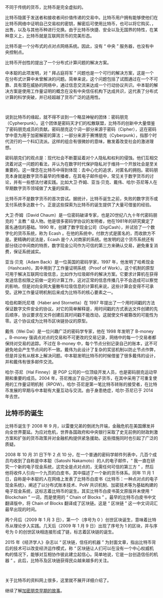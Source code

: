 不同于传统的货币，比特币是完全虚拟的。

比特币隐匿于发送者和接收者间价值传递的交易中。比特币用户拥有能够使他们在比特币网络中证明自己交易权的密钥，解密后可使用比特币，也可以将它购买、，出售，以及与其他币种进行兑换。由于比特币快捷、安全以及无国界的特性，在某种意义上，比特币就是互联网货币的完美形态。

比特币是一个分布式的点对点网络系统。因此，没有 “ 中央 ” 服务器，也没有中央控制点。



比特币开创性的提出了一个分布式计算问题的解决方案。

中本聪的此项发明，对 “ 拜占庭将军 ” 问题也是一个可行的解决方案，这是一个在分布式计算中未曾解决的问题。简单来说，这个问题包括了试图通过在一个不可靠、具有潜在威胁的网络中，通过信息交流来达成一个行动协议共识。中本聪的解决方案是使用工作量证明的概念在没有中央信任机构下达成共识，这代表了分布式计算的科学突破，并已经超越了货币广泛的适用性。

<br>

说到比特币的缘起，就不得不谈到一个略显神秘的团体：密码朋克（Cypherpunk）。这个团体是密码天才们的松散联盟，比特币的创新中大量借鉴了密码朋克成员的贡献。密码朋克这个词一部分来源于密码（Cipher），这在密码学中意为用于加密解密的算法；一部分来源于赛博朋克（Cyberpunk），指那个时代流行的一个科幻流派。这样的组合有很微妙的意味，散发着改变社会的激进理想。

密码朋克们的观点是：现代社会不断蔓延着对个人隐私和权利的侵蚀。他们互相交流着对这一问题的看法，并认为在数字时代保护隐私对于维持一个开放社会是至关重要的。这一理念在比特币中得到体现：去中心化的追求，对匿名的拥抱。密码朋克本身就是数字货币最早的传播者，在其电子邮件组中，常见关于数字货币的讨论，并有一些想法付诸实践。比如大卫·乔姆、亚当·贝克、戴伟、哈尔·芬尼等人在早期数字货币领域做了大量的探索。

比特币并不是数字货币的首次尝试。据统计，比特币诞生之前，失败的数字货币或支付系统多达数十个。正是这些探索为比特币的诞生提供了大量可借鉴的经验。

大卫·乔姆（David Chaum）是一位密码破译专家，也是20世纪八九十年代密码朋克的 “ 主教 ” 级人物。他是很多密码学协议的发明者，他在1981年的研究奠定了匿名通信的基础。1990 年，创建了数字现金公司（DigiCash），并试验了一个数字化的货币系统，称为 Ecash 。在他的系统中，付款方式是匿名的，而收款方不是。更精确的说法是，Ecash 是个人对商家的系统。他发明的这个货币系统还有部分绕过中间商的特质，数字现金公司作为可信的第三方来确认交易，避免重复消费，保证系统诚实。

亚当·贝克（Adam Back）是一位英国的密码学家，1997 年，他发明了哈希现金（Hashcash)，其中用到了工作量证明系统（Proof of Work）。这个机制的原型可用于解决互联网垃圾信息，比如作为垃圾邮件的解决方案。它要求计算机在获得发送信息权限之前做一定的计算工作，这对正常的信息传播几乎不会造成可以察觉的影响，但是对向全网大量散布垃圾信息的计算机来说，这些计算会变得不可承受。这种工作量证明机制后来成为比特币的核心要素之一。

哈伯和斯托尼塔（Haber and Stornetta）在 1997 年提出了一个用时间戳的方法保证数字文件安全的协议。对它的简单解释是，用时间戳的方式表达文件创建的先后顺序，协议要求在文件创建后其时间戳不能改动，这就使文件被篡改的可能性为零。这个协议成为比特币区块链协议的原型。

戴伟（Wei Dai）是一位兴趣广泛的密码学专家，他在 1998 年发明了 B-money 。B-money 强调点对点的交易和不可更改的交易记录，网络中的每一个交易者都保持对交易的追踪。不过在 B-money 中，每个节点分别记录自己的账本，这不可避免地会产生节点间的不一致。戴伟为此设计了复杂的奖惩机制以防止节点作弊，但是并没有从根本上解决问题。中本聪发明比特币的时候借鉴了很多戴伟的设计，并和戴伟有很多邮件交流。

哈尔·芬尼（Hal Finney）是 PGP 公司的一位顶级开发人员，也是密码朋克运动早期和重要的成员。2004 年，芬尼推出了自己的电子货币，在其中采用了可重复使用的工作量证明机制（RPOW）。哈尔·芬尼是第一笔比特币转账的接受者，在比特币发展的早期与中本聪有大量互动与交流。由于身患绝症，哈尔·芬尼已于 2014 年去世。



## 比特币的诞生

比特币诞生于 2008 年 9 月，以雷曼兄弟的倒闭为开端，金融危机在美国爆发并向全世界蔓延。为应对危机，世界各国政府和中央银行采取了史无前例的财政刺激方案和扩张的货币政策并对金融机构提供紧急援助。这些措施同时也引起了广泛的质疑。

2008 年 10 月 31 日下午 2 点 10 分，在一个普通的密码学邮件列表中，几百个成员均收到了自称是中本聪（Satoshi Nakamoto）的人的电子邮件，“ 我一直在研究一个新的电子现金系统，这完全是点对点的，无需任何可信的第三方 ” ，然后他将收件人引向一个九页的白皮书，其中描述了一个新的货币体系。同年 11 月 1 日，自称是中本聪的人在网络上发表了比特币白皮书《比特币：一种点对点的电子现金系统》，阐述了以分布式账本技术、PoW 共识机制、加密技术等为基础构建的电子现金系统，这标志着比特币的诞生。其实比特币白皮书英文原版并未使用 “ Blockchain ” 一词，而是使用的 “ Chain of Blocks ” 。最早的比特币白皮书中文翻译版中，将 Chain of Blocks 翻译成了区块链。这是 “ 区块链 ” 这一中文词词汇最早出现的时间。

两个月后（2009 年 1 月 3 日），第一个（序号为 0 ）创世区块诞生，意味着比特币从理论步入实践。几天后（2009 年 1 月 9 日）出现了序号为 1 的区块，并与序号为 0 的创世区块相连接形成了链，标志着区块链的诞生。

2015 年《经济学人》杂志以 “ 区块链，信任的机器 ” 为封面文章，指出比特币背后的技术可以改变经济运作模式，称 “ 区块链让人们可以在没有一个中心权威机构的情况下，能够对互相协作彼此建立起信心。简单地说，它是一台创造信任的机器 ” 。此后，比特币及区块链获得民众越来越多的关注。

<br>

关于比特币的资料网上很多，这里就不展开详细介绍了。

继续了解[加密朋克早期的故事](加密朋克的那些事.md)。
